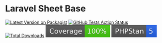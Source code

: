 # Laravel Sheet Base

[![Latest Version on Packagist](https://img.shields.io/packagist/v/schenke-io/laravel-sheet-base.svg?style=flat-square)](https://packagist.org/packages/schenke-io/laravel-sheet-base)
[![GitHub Tests Action Status](https://img.shields.io/github/actions/workflow/status/schenke-io/laravel-sheet-base/run-tests.yml?branch=main&label=run-tests&style=flat-square)](https://github.com/schenke-io/laravel-sheet-base/actions?query=workflow%3Atests+branch%3Amain)
[![Total Downloads](https://img.shields.io/packagist/dt/schenke-io/laravel-sheet-base.svg?style=flat-square)](https://packagist.org/packages/schenke-io/laravel-sheet-base)
![Coverage](/.github/coverage.svg)
![PHPStan](/.github/phpstan.svg)

